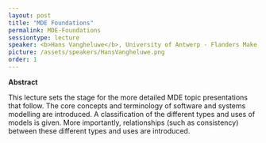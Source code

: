 ```yaml
---
layout: post
title: "MDE Foundations"
permalink: MDE-Foundations
sessiontype: lecture
speaker: <b>Hans Vangheluwe</b>, University of Antwerp - Flanders Make, Belgium
picture: /assets/speakers/HansVangheluwe.png
order: 1
---
```


**Abstract**

This lecture sets the stage for the more detailed MDE topic presentations that follow.
The core concepts and terminology of software and systems modelling are introduced.
A classification of the different types and uses of models is given. More importantly,
relationships (such as consistency) between these different types and uses are introduced.
